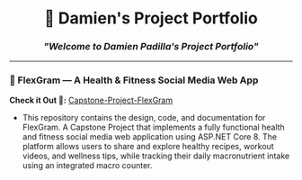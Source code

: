 <h1 align="center">💼 Damien's Project Portfolio</h1>

<h3 align="center"><em>"Welcome to Damien Padilla's Project Portfolio"</em></h3>

---

<h3>💪 FlexGram — A Health & Fitness Social Media Web App </h3>

**Check it Out 🔗:** [Capstone-Project-FlexGram](https://github.com/Pohaku808/Capstone-Project-FlexGram.git)

- This repository contains the design, code, and documentation for FlexGram. A Capstone Project that implements a fully functional health and fitness social media web application using ASP.NET Core 8. The platform allows users to share and explore healthy recipes, workout videos, and wellness tips, while tracking their daily macronutrient intake using an integrated macro counter. 

